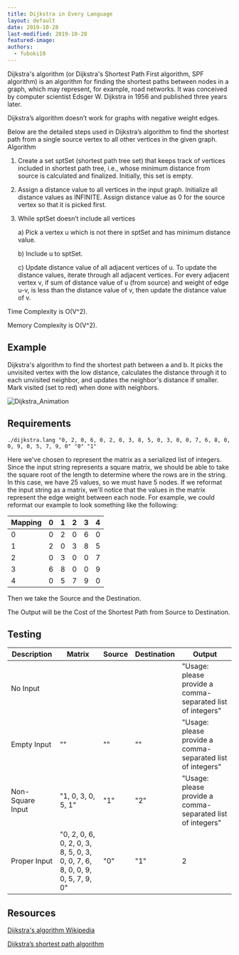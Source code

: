 ```yaml
---
title: Dijkstra in Every Language
layout: default
date: 2019-10-28
last-modified: 2019-10-28
featured-image: 
authors:
  - fuboki10
---
```


Dijkstra's algorithm (or Dijkstra's Shortest Path First algorithm, SPF algorithm) is an algorithm for finding the shortest paths between nodes in a graph, which may represent, for example, road networks. It was conceived by computer scientist Edsger W. Dijkstra in 1956 and published three years later.

Dijkstra’s algorithm doesn’t work for graphs with negative weight edges.

Below are the detailed steps used in Dijkstra’s algorithm to find the shortest path from a single source vertex to all other vertices in the given graph.
Algorithm
1) Create a set sptSet (shortest path tree set) that keeps track of vertices included in shortest path tree, i.e., whose minimum distance from source is calculated and finalized. Initially, this set is empty.
2) Assign a distance value to all vertices in the input graph. Initialize all distance values as INFINITE. Assign distance value as 0 for the source vertex so that it is picked first.
3) While sptSet doesn’t include all vertices

    a) Pick a vertex u which is not there in sptSet and has minimum distance value.
  
    b) Include u to sptSet.
  
    c) Update distance value of all adjacent vertices of u. To update the distance values, iterate through all adjacent vertices. For every           adjacent vertex v, if sum of distance value of u (from source) and weight of edge u-v, is less than the distance value of v, then update the  distance value of v.
    
Time Complexity is O(V^2).

Memory Complexity is O(V^2).

## Example

Dijkstra's algorithm to find the shortest path between a and b. It picks the unvisited vertex with the low distance, calculates the distance through it to each unvisited neighbor, and updates the neighbor's distance if smaller. Mark visited (set to red) when done with neighbors.

![Dijkstra_Animation](https://user-images.githubusercontent.com/35429211/67672949-a2dcfd80-f981-11e9-862a-96bd0ec9ba83.gif)

## Requirements

```console
./dijkstra.lang "0, 2, 0, 6, 0, 2, 0, 3, 8, 5, 0, 3, 0, 0, 7, 6, 8, 0, 0, 9, 0, 5, 7, 9, 0" "0" "1"
```

Here we've chosen to represent the matrix as a serialized list of integers. Since
the input string represents a square matrix, we should be able to take the
square root of the length to determine where the rows are in the string. In this
case, we have 25 values, so we must have 5 nodes.
If we reformat the input string as a matrix, we'll notice that the values in the
matrix represent the edge weight between each node. For example, we
could reformat our example to look something like the following:

| Mapping | 0   | 1   | 2   | 3   | 4   |
| ------- | --- | --- | --- | --- | --- |
| 0       | 0   | 2   | 0   | 6   | 0   |
| 1       | 2   | 0   | 3   | 8   | 5   |
| 2       | 0   | 3   | 0   | 0   | 7   |
| 3       | 6   | 8   | 0   | 0   | 9   |
| 4       | 0   | 5   | 7   | 9   | 0   |

Then we take the Source and the Destination.

The Output will be the Cost of the Shortest Path from Source to Destination.  


## Testing

| Description      | Matrix   | Source      | Destination                                                                     | Output                                                     |
| ---------------- | -------- | ------------| ----------- | ----------------------------------------------- |
| No Input         |          |             |                                         | "Usage: please provide a comma-separated list of integers" |
| Empty Input      | ""       |      ""       |       ""     |  "Usage: please provide a comma-separated list of integers" |
| Non-Square Input | "1, 0, 3, 0, 5, 1" |      "1"    |  "2"                                                     | "Usage: please provide a comma-separated list of integers" |
| Proper Input     | "0, 2, 0, 6, 0, 2, 0, 3, 8, 5, 0, 3, 0, 0, 7, 6, 8, 0, 0, 9, 0, 5, 7, 9, 0" | "0" | "1" | 2 |



## Resources

[Dijkstra's algorithm Wikipedia][1]

[Dijkstra’s shortest path algorithm][2]

[1]: https://en.wikipedia.org/wiki/Dijkstra%27s_algorithm
[2]: https://www.geeksforgeeks.org/dijkstras-shortest-path-algorithm-greedy-algo-7
